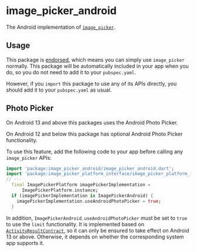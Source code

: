 <?code-excerpt path-base="example/lib"?>

# image\_picker\_android

The Android implementation of [`image_picker`][1].

## Usage

This package is [endorsed][2], which means you can simply use `image_picker`
normally. This package will be automatically included in your app when you do,
so you do not need to add it to your `pubspec.yaml`.

However, if you `import` this package to use any of its APIs directly, you
should add it to your `pubspec.yaml` as usual.

## Photo Picker

On Android 13 and above this packages uses the Android Photo Picker.

On Android 12 and below this package has optional Android Photo Picker functionality.

To use this feature, add the following code to your app before calling any `image_picker` APIs:

<?code-excerpt "main.dart (photo-picker-example)"?>
```dart
import 'package:image_picker_android/image_picker_android.dart';
import 'package:image_picker_platform_interface/image_picker_platform_interface.dart';
// ···
  final ImagePickerPlatform imagePickerImplementation =
      ImagePickerPlatform.instance;
  if (imagePickerImplementation is ImagePickerAndroid) {
    imagePickerImplementation.useAndroidPhotoPicker = true;
  }
```

In addition, `ImagePickerAndroid.useAndroidPhotoPicker` must be set to `true` to use the `limit` functionality. It is implemented based on [`ActivityResultContract`][3], so it can only be ensured to take effect on Android 13 or above. Otherwise, it depends on whether the corresponding system app supports it.

[1]: https://pub.dev/packages/image_picker
[2]: https://flutter.dev/to/endorsed-federated-plugin
[3]: https://developer.android.google.cn/reference/kotlin/androidx/activity/result/contract/ActivityResultContracts.PickMultipleVisualMedia
